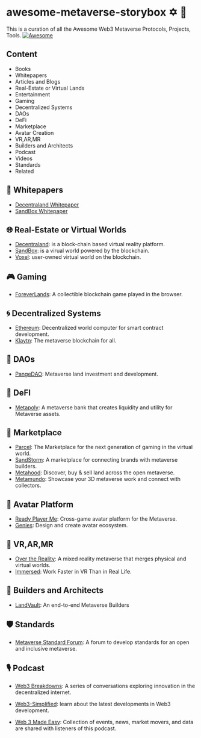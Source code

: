 # awesome-metaverse-storybox ✡ 🔮

This is a curation of all the Awesome Web3 Metaverse Protocols, Projects, Tools. [![Awesome](https://awesome.re/badge.svg)](https://awesome.re)

## Content

- Books
- Whitepapers
- Articles and Blogs
- Real-Estate or Virtual Lands
- Entertainment
- Gaming
- Decentralized Systems
- DAOs
- DeFi
- Marketplace
- Avatar Creation
- VR,AR,MR
- Builders and Architects
- Podcast
- Videos
- Standards
- Related

## 📑 Whitepapers

- [Decentraland Whitepaper](https://decentraland.org/whitepaper.pdf)
- [SandBox Whitepaper](https://installers.sandbox.game/The_Sandbox_Whitepaper_2020.pdf)

## 🌐 Real-Estate or Virtual Worlds

- [Decentraland](https://decentraland.org/): is a block-chain based virtual reality platform.
- [SandBox](https://www.sandbox.game/en/): is a virual world powered by the blockchain.
- [Voxel](https://www.voxels.com/): user-owned virtual world on the blockchain.

## 🎮 Gaming

- [ForeverLands](https://www.foreverlands.xyz/): A collectible blockchain game played in the browser.

## 🌀 Decentralized Systems

- [Ethereum](https://ethereum.org/en/developers/docs/): Decentralized world computer for smart contract development.
- [Klaytn](https://docs.klaytn.foundation/): The metaverse blockchain for all.

## 👬 DAOs

- [PangeDAO](https://www.pangeadao.org/): Metaverse land investment and development.

## 🏦 DeFI

- [Metapoly](https://www.metapoly.org/): A metaverse bank that creates liquidity and utility for Metaverse assets.

## 🕋 Marketplace

- [Parcel](https://parcel.so/): The Marketplace for the next generation of gaming in the virtual world.
- [SandStorm](https://app.sandstorm.co/): A marketplace for connecting brands with metaverse builders.
- [Metahood](https://metahood.xyz/): Discover, buy & sell land across the open metaverse.
- [Metamundo](https://www.metamundo.co/): Showcase your 3D metaverse work and connect with collectors.

## 👤 Avatar Platform

- [Ready Player Me](https://readyplayer.me/): Cross-game avatar platform for the Metaverse.
- [Genies](https://genies.com/): Design and create avatar ecosystem.

## 🚀 VR,AR,MR

- [Over the Reality](https://www.overthereality.ai/): A mixed reality metaverse that merges physical and virtual worlds.
- [Immersed](https://immersed.com/): Work Faster in VR Than in Real Life.

## 👷 Builders and Architects

- [LandVault](https://landvault.io/): An end-to-end Metaverse Builders

## 🛡 Standards

- [Metaverse Standard Forum](https://metaverse-standards.org/): A forum to develop standards for an open and inclusive metaverse.

## 🎙️ Podcast

- [Web3 Breakdowns](https://open.spotify.com/show/4zQbeLbLgqKEyn7e2sKzez?si=pF_03nimQ6KUjUPwVd80lw&nd=1): A series of conversations exploring innovation in the decentralized internet.

- [Web3-Simplified](https://open.spotify.com/show/6Cr1SaNHFau8RFDBfjvhov?si=xzrF2Jp0QJquiQwIAzQkOw&nd=1): learn about the latest developments in Web3 development.

- [Web 3 Made Easy](https://open.spotify.com/show/5LgrQtgXrtZcO0yj3tCIz3?si=E--TPQ0XSleVWf7vJgLP_A&nd=1): Collection of events, news, market movers, and data are shared with listeners of this podcast.
